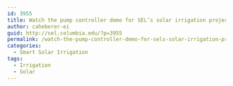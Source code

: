 ```yaml
---
id: 3955
title: Watch the pump controller demo for SEL’s solar irrigation project in Senegal.
author: caheberer-ei
guid: http://sel.columbia.edu/?p=3955
permalink: /watch-the-pump-controller-demo-for-sels-solar-irrigation-project-in-senegal/
categories:
  - Smart Solar Irrigation
tags:
  - Irrigation
  - Solar
---
```

